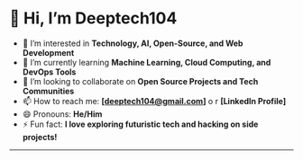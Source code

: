 # 👋 Hi, I’m Deeptech104

- 👀 I’m interested in **Technology, AI, Open-Source, and Web Development**  
- 🌱 I’m currently learning **Machine Learning, Cloud Computing, and DevOps Tools**  
- 💞️ I’m looking to collaborate on **Open Source Projects and Tech Communities**  
- 📫 How to reach me: **[deeptech104@gmail.com]** o  r **[LinkedIn Profile]**  
- 😄 Pronouns: **He/Him**  
- ⚡ Fun fact: **I love exploring futuristic tech and hacking on side projects!**

---

<!---
Deeptech104/Deeptech104 is a ✨ special ✨ repository because its `README.md` (this file) appears on your GitHub profile.
You can click the Preview link to take a look at your changes.
--->
